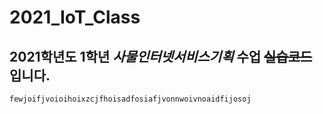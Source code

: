 # 2021_IoT_Class
## 2021학년도 1학년 *사물인터넷서비스기획* 수업 ~~실습코드~~ 입니다.
`fewjoifjvoioihoixzcjfhoisadfosiafjvonnwoivnoaidfijosoj`
